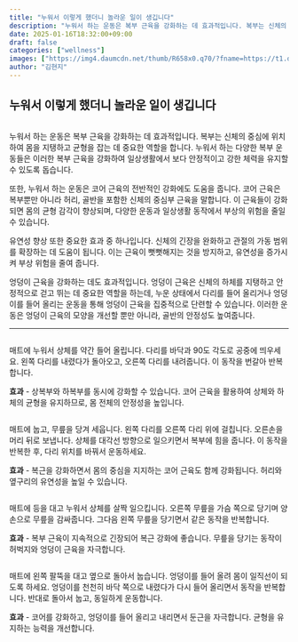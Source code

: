 ```yaml
---
title: "누워서 이렇게 했더니 놀라운 일이 생깁니다"
description: "누워서 하는 운동은 복부 근육을 강화하는 데 효과적입니다. 복부는 신체의 중심에 위치하여 몸을 지탱하고 균형을 잡는 데 중요한 역할을 합니다. 누워서 하는 다양한 복부 운동들은 이러한 복부 근육을 강화하여 일상생활에서 보다 안정적이고 강한 체력을 유지할 수 있도록 돕습"
date: 2025-01-16T18:32:00+09:00
draft: false
categories: ["wellness"]
images: ["https://img4.daumcdn.net/thumb/R658x0.q70/?fname=https://t1.daumcdn.net/news/202411/06/tenbody/20241106073006177wbxg.jpg", "https://t1.daumcdn.net/news/202411/06/tenbody/20241106073006423xkex.gif", "https://t1.daumcdn.net/news/202411/06/tenbody/20241106073006681dlgn.gif", "https://t1.daumcdn.net/news/202411/06/tenbody/20241106073006973qyyt.gif", "https://t1.daumcdn.net/news/202411/06/tenbody/20241106073007200psql.gif"]
author: "김현지"
---
```


<h2 >누워서 이렇게 했더니 놀라운 일이 생깁니다</h2> <figure ><img src="https://img4.daumcdn.net/thumb/R658x0.q70/?fname=https://t1.daumcdn.net/news/202411/06/tenbody/20241106073006177wbxg.jpg" alt=""/></figure> <p>누워서 하는 운동은 복부 근육을 강화하는 데 효과적입니다. 복부는 신체의 중심에 위치하여 몸을 지탱하고 균형을 잡는 데 중요한 역할을 합니다. 누워서 하는 다양한 복부 운동들은 이러한 복부 근육을 강화하여 일상생활에서 보다 안정적이고 강한 체력을 유지할 수 있도록 돕습니다.</p> <p>또한, 누워서 하는 운동은 코어 근육의 전반적인 강화에도 도움을 줍니다. 코어 근육은 복부뿐만 아니라 허리, 골반을 포함한 신체의 중심부 근육을 말합니다. 이 근육들이 강화되면 몸의 균형 감각이 향상되며, 다양한 운동과 일상생활 동작에서 부상의 위험을 줄일 수 있습니다.</p> <p>유연성 향상 또한 중요한 효과 중 하나입니다. 신체의 긴장을 완화하고 관절의 가동 범위를 확장하는 데 도움이 됩니다. 이는 근육이 뻣뻣해지는 것을 방지하고, 유연성을 증가시켜 부상 위험을 줄여 줍니다.</p> <p>엉덩이 근육을 강화하는 데도 효과적입니다. 엉덩이 근육은 신체의 하체를 지탱하고 안정적으로 걷고 뛰는 데 중요한 역할을 하는데, 누운 상태에서 다리를 들어 올리거나 엉덩이를 들어 올리는 운동을 통해 엉덩이 근육을 집중적으로 단련할 수 있습니다. 이러한 운동은 엉덩이 근육의 모양을 개선할 뿐만 아니라, 골반의 안정성도 높여줍니다.</p> <hr /> <figure ><img src="https://t1.daumcdn.net/news/202411/06/tenbody/20241106073006423xkex.gif" alt=""/></figure> <p>매트에 누워서 상체를 약간 들어 올립니다. 다리를 바닥과 90도 각도로 공중에 띄우세요. 왼쪽 다리를 내렸다가 돌아오고, 오른쪽 다리를 내려줍니다. 이 동작을 번갈아 반복합니다.</p> <p><strong>효과</strong> - 상복부와 하복부를 동시에 강화할 수 있습니다. 코어 근육을 활용하여 상체와 하체의 균형을 유지하므로, 몸 전체의 안정성을 높입니다.</p> <figure ><img src="https://t1.daumcdn.net/news/202411/06/tenbody/20241106073006681dlgn.gif" alt=""/></figure> <p>매트에 눕고, 무릎을 당겨 세웁니다. 왼쪽 다리를 오른쪽 다리 위에 걸칩니다. 오른손을 머리 뒤로 보냅니다. 상체를 대각선 방향으로 일으키면서 복부에 힘을 줍니다. 이 동작을 반복한 후, 다리 위치를 바꿔서 운동하세요.</p> <p><strong>효과</strong> - 복근을 강화하면서 몸의 중심을 지지하는 코어 근육도 함께 강화됩니다. 허리와 옆구리의 유연성을 높일 수 있습니다.</p> <figure ><img src="https://t1.daumcdn.net/news/202411/06/tenbody/20241106073006973qyyt.gif" alt=""/></figure> <p>매트에 등을 대고 누워서 상체를 살짝 일으킵니다. 오른쪽 무릎을 가슴 쪽으로 당기며 양손으로 무릎을 감싸줍니다. 그다음 왼쪽 무릎을 당기면서 같은 동작을 반복합니다.</p> <p><strong>효과</strong> - 복부 근육이 지속적으로 긴장되어 복근 강화에 좋습니다. 무릎을 당기는 동작이 허벅지와 엉덩이 근육을 자극합니다.</p> <figure ><img src="https://t1.daumcdn.net/news/202411/06/tenbody/20241106073007200psql.gif" alt=""/></figure> <p>매트에 왼쪽 팔뚝을 대고 옆으로 돌아서 눕습니다. 엉덩이를 들어 올려 몸이 일직선이 되도록 하세요. 엉덩이를 천천히 바닥 쪽으로 내렸다가 다시 들어 올리면서 동작을 반복합니다. 반대로 돌아서 눕고, 동일하게 운동합니다.</p> <p><strong>효과</strong> - 코어를 강화하고, 엉덩이를 들어 올리고 내리면서 둔근을 자극합니다. 균형을 유지하는 능력을 개선합니다.</p>